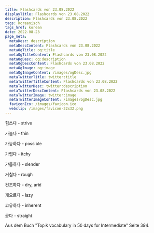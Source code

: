 ```yaml
---
title: Flashcards von 23.08.2022
displayTitle: Flashcards von 23.08.2022
description: Flashcards von 23.08.2022
tags: koreanisch
tags_href: korean
date: 2022-08-23
page_meta:
  metaDesc: description
  metaDescContent: Flashcards von 23.08.2022
  metaOgTitle: og:title
  metaOgTitleContent: Flashcards von 23.08.2022
  metaOgDesc: og:description
  metaOgDescContent: Flashcards von 23.08.2022
  metaOgImage: og:image
  metaOgImageContent: /images/ogDesc.jpg
  metaTwitterTitle: twitter:title
  metaTwitterTitleContent: Flashcards von 23.08.2022
  metaTwitterDesc: twitter:description
  metaTwitterDescContent: Flashcards von 23.08.2022
  metaTwitterImage: twitter:image
  metaTwitterImageContent: /images/ogDesc.jpg
  faviconIco: /images/favicon.ico
  webclip: /images/favicon-32x32.png
---
```


힘쓰다 - strive

가늘다 - thin

가능하다 - possible

가렵다 - itchy

갸름하다 - slender

거칠다 - rough

건조하다 - dry, arid

게으르다 - lazy

고유하다 - inherent

곧다 - straight

Aus dem Buch "Topik vocabulary in 50 days for Intermediate" Seite 394.
